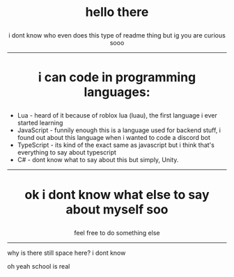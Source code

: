 # <p align="center">hello there<p>
<p align="center">i dont know who even does this type of readme thing but ig you are curious sooo<p>

** **

# <p align="center">i can code in programming languages:<p>
- Lua - heard of it because of roblox lua (luau), the first language i ever started learning
- JavaScript - funnily enough this is a language used for backend stuff, i found out about this language when i wanted to code a discord bot
- TypeScript - its kind of the exact same as javascript but i think that's everything to say about typescript
- C# - dont know what to say about this but simply, Unity.

** **  
# <p align="center">ok i dont know what else to say about myself soo<p>
<p align="center">feel free to do something else<p>

** **
why is there still space here? i dont know

oh yeah school is real
